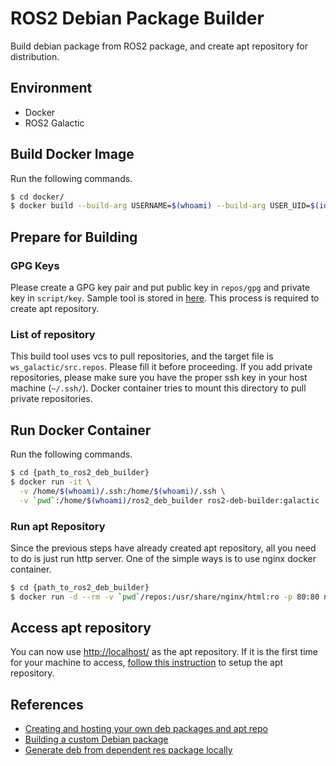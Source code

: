 # ROS2 Debian Package Builder

Build debian package from ROS2 package, and create apt repository for distribution.

## Environment

- Docker
- ROS2 Galactic

## Build Docker Image

Run the following commands.

```sh
$ cd docker/
$ docker build --build-arg USERNAME=$(whoami) --build-arg USER_UID=$(id -u) --build-arg USER_GID=$(id -g) . -t ros2-deb-builder:galactic
```

## Prepare for Building

### GPG Keys

Please create a GPG key pair and put public key in `repos/gpg` and private key in `script/key`. Sample tool is stored in [here](./tools/create-gpg-key.bash). This process is required to create apt repository.

### List of repository

This build tool uses vcs to pull repositories, and the target file is `ws_galactic/src.repos`. Please fill it before proceeding. If you add private repositories, please make sure you have the proper ssh key in your host machine (`~/.ssh/`). Docker container tries to mount this directory to pull private repositories.

## Run Docker Container

Run the following commands.

```sh
$ cd {path_to_ros2_deb_builder}
$ docker run -it \
  -v /home/$(whoami)/.ssh:/home/$(whoami)/.ssh \
  -v `pwd`:/home/$(whoami)/ros2_deb_builder ros2-deb-builder:galactic
```

### Run apt Repository

Since the previous steps have already created apt repository, all you need to do is just run http server. One of the simple ways is to use nginx docker container.

```sh
$ cd {path_to_ros2_deb_builder}
$ docker run -d --rm -v `pwd`/repos:/usr/share/nginx/html:ro -p 80:80 nginx
```

## Access apt repository

You can now use <http://localhost/> as the apt repository. If it is the first time for your machine to access, [follow this instruction](./doc/apt-repo-setup.md) to setup the apt repository.

## References

- [Creating and hosting your own deb packages and apt repo](https://earthly.dev/blog/creating-and-hosting-your-own-deb-packages-and-apt-repo/)
- [Building a custom Debian package](https://docs.ros.org/en/galactic/How-To-Guides/Building-a-Custom-Debian-Package.html)
- [Generate deb from dependent res package locally](https://answers.ros.org/question/280213/generate-deb-from-dependent-res-package-locally/#280235)
